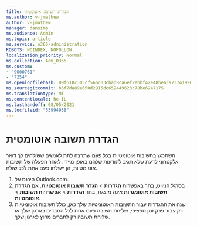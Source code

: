```yaml
---
title: הגדרת תשובה אוטומטית
ms.author: v-jmathew
author: v-jmathew
manager: dansimp
ms.audience: Admin
ms.topic: article
ms.service: o365-administration
ROBOTS: NOINDEX, NOFOLLOW
localization_priority: Normal
ms.collection: Adm_O365
ms.custom:
- "9000761"
- "7254"
ms.openlocfilehash: 09f618c305cf566c03cbad8ca6ef2ebbf42e48be6c97374199654005698053df
ms.sourcegitcommit: b5f7da89a650d2915dc652449623c78be6247175
ms.translationtype: MT
ms.contentlocale: he-IL
ms.lasthandoff: 08/05/2021
ms.locfileid: "53994938"
---
```

# <a name="set-up-an-automatic-reply"></a>הגדרת תשובה אוטומטית

השתמש בתשובות אוטומטיות בכל פעם שתרצה לתת לאנשים ששולחים לך דואר אלקטרוני לדעת שלא תגיב להודעות שלהם באופן מיידי. לאחר הפעלה של תשובות אוטומטיות, הן יישלחו פעם אחת לכל שולח.

1. היכנס אל Outlook.com.
2. בסרגל הניווט, בחר באפשרות **הגדרות**  >  **הגדר תשובות אוטומטיות.** אם **הגדרת תשובות אוטומטיות** אינה מוצגת, בחר **הגדרות**  >  **אפשרויות תשובות**  >  **אוטומטיות**.
3. שנה את ההגדרות עבור התשובות האוטומטיות שלך כאן, כולל תשובות אוטומטיות רק עבור פרק זמן ספציפי, שליחת תשובה פעם אחת לכל החברים בארגון שלך או שליחת תשובה רק לחברים מחוץ לארגון שלך.
